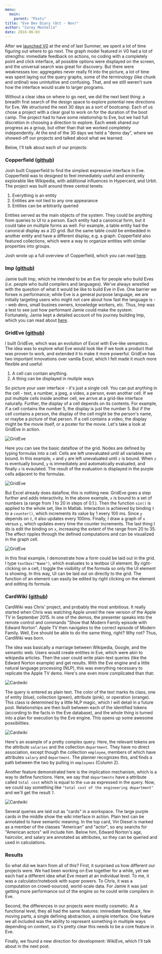 ```yaml
---
menu:
  main:
    parent: "Posts"
title: "Eve Dev Diary (Oct - Nov)"
author: "Corey Montella"
date: 2016-06-03
---
```


After we [launched V0](http://www.chris-granger.com/2015/08/17/version-0/) at the end of last Summer, we spent a lot of time figuring out where to go next. The graph model featured in V0 had a lot of strengths: immediate feedback on actions, no coding with a completely point and click interface, all possible options were displayed on the screen, and the universal search was great for discovery. But there were weaknesses too: aggregates never really fit into the picture, a lot of time was spent laying out the query graphs, some of the terminology (like chunk and ordinal) was unintuitive and confusing. That, and we still weren't sure how the interface would scale to larger programs.

Without a clear idea on where to go next, we did the next best thing: a breadth first search of the design space to explore potential new directions for Eve. We structured the next 30 days as a sort of bootcamp. Each of us chose a project with a clear goal to work on for the duration of the boot camp. The project had to have some relationship to Eve, but we had full discretion in choosing a direction to explore. Each week shared our progress as a group, but other than that we worked completely independently. At the end of the 30 days we held a "demo day", where we showed-off our projects and talked about what we learned.

Below, I'll talk about each of our projects:

### Copperfield ([github](https://github.com/witheve/eve-experiments/tree/af13f8d5f8a537d22c459f3e69e39b2736b16384/experimental/copperfield/ui))

Josh built Copperfield to find the simplest expressive interface in Eve. Copperfield was to designed to feel immediately useful and eminently explorable like Wikipedia, with additional influences in Hypercard, and Urbit. The project was built around three central tenets:

1. Everything is an entity
2. Entities are not tied to any one appearance
3. Entities can be arbitrarily queried

Entities served as the main objects of the system. They could be anything from queries to UI to a person. Each entity had a canonical form, but it could take on multiple forms as well. For example, a table entity had the canonical display as a 2D grid. But the same table could be embedded in another entity and have a different display, e.g. a graph. Copperfield also featured collections, which were a way to organize entities with similar properties into groups.

Josh wrote up a full overview of Copperfield, which you can read [here](https://gist.github.com/cmontella/05029cb67b5216ee838f4cb0b1f4ab98).

### Imp ([github](https://github.com/jamii/imp/tree/master/src))

Jamie built Imp, which he intended to be an Eve for people who build Eves (i.e. people who build compilers and languages). We've always wrestled with the question of what it would be like to build Eve in Eve. One barrier we forsee is performance; while Eve is a general purpose language, we are initially targeting users who might not care about how fast the language is -- web devs, small busines owners, knowledge workers, etc. Thus, Imp was a test to see just how performant Jamie could make the system. Fortunately, Jamie kept a detailed account of his journey building Imp, which you can read about [here](https://github.com/jamii/imp/blob/master/diary.md).

### GridEve ([github](https://github.com/witheve/eve-experiments/tree/af13f8d5f8a537d22c459f3e69e39b2736b16384/experimental/grideve))

I built GridEve, which was an evolution of Excel with Eve-like semantics. The idea was to explore what Eve would look like if we took a product that was proven to work, and extended it to make it more powerful. GridEve has two important innovations over vanilla Excel, which I felt made it much more flexible and useful:

1. A cell can contain anything.
2. A thing can be displayed in multple ways

So picture your user interface - it's just a single cell. You can put anything in the cell - text, a number, a jpeg, a video, a person, even another cell. If we put multiple cells inside another cell, we arrive at a grid-like interface naturally. Further, the display of a cell depends on its contents. For example, if a cell contains the number 5, the display is just the number 5. But if the cell contains a person, the display of the cell might be the person's name, or maybe a picture of that person. If a cell contains a video, the display might be the movie itself, or a poster for the movie. Let's take a look at GridEve in action.

![GridEve](http://incidentalcomplexity.com/posts/images/grideve1.gif)

Here you can see the basic dataflow of the grid. Nodes are defined by typing formulas into a cell. Cells are left unevaluated until all variables are bound. In this example, `x` and `y` are left unevaluated until `z` is bound. When `z` is eventually bound, `y` is immediately and automatically evaluated, and finally `x` is evaulated. The result of the evaluation is displayed in the purple cells adjacent to the formulas.

![GridEve](http://incidentalcomplexity.com/posts/images/grideve2.gif)

But Excel already does dataflow, this is nothing new. GridEve goes a step further and adds interactivity. In the above example, `x` is bound to a set of numbers (a range from 1 to 20 in steps of 0.1.). Then the function `sin()` is applied to the whole set, like in Matlab. Interaction is achieved by binding `t` to a `counter()`, which increments its value by 1 every 100 ms. Since `y` depends on `t`, it also updates every 100ms. Finally, I draw a graph of `x` versus `y`, which updates every time the counter increments. The last thing I do is edit the binding on `x`, increasing the extent of the range from 20 to 35. The effect ripples through the defined computations and can be visualized in the graph cell.

![GridEve](http://incidentalcomplexity.com/posts/images/grideve3.gif)

In this final example, I demonstrate how a form could be laid out in the grid. I type `textbox("Name")`, which evaluates to a textbox UI element. By right-clicking on a cell, I toggle the visibility of the formula so only the UI element is showing. In this way, UI can be laid out on directly to the grid. The function of an element can easily be edited by right clicking on the element and editing its formula.

### CardWiki ([github](https://github.com/witheve/eve-experiments/tree/af13f8d5f8a537d22c459f3e69e39b2736b16384/experimental/cardwiki))

CardWiki was Chris' project, and probably the most ambitious. It really started when Chris was watching Apple unveil the new version of the Apple TV in September 2015. In one of the demos, the presenter speaks into the remote control and commands "Show that Modern Family episode with Edward Norton". Apple TV then navigates to the correct episode of Modern Family. Well, Eve should be able to do the same thing, right? Why not? Thus, CardWiki was born.

The idea was basically a marriage between Wikipedia, Google, and the semantic web. Users would create entities in Eve, which were akin to wikipedia articles. Then the user could write plain-text queries (like the Edward Norton example) and get results. With the Eve engine and a little natural language processing (NLP), this was everything necessary to replicate the Apple TV demo. Here's one even more complicated than that:

![Cardwiki](http://incidentalcomplexity.com/posts/images/cardwiki.png)

The query is entered as plain text. The color of the text marks its class, one of entity (blue), collection (green), attribute (pink), or operation (orange). This class is determined by a little NLP magic, which I will detail in a future post. Relationships are then built between each of the identified tokens (according to the facts in the Eve database), and the whole thing is turned into a plan for execution by the Eve engine. This opens up some awesome possibilities.

![Cardwiki](http://incidentalcomplexity.com/posts/images/cardwiki2.png)

Here's an example of a pretty complex query. Here, the relevant tokens are the attribute `salaries` and the collection `department`. They have no direct association, except though the collection `employee`, members of which have attributes `salary` and `department`. The planner recognizes this, and finds a path between the two by pulling in `employees` (Column 2).

Another feature demonstrated here is the implication mechanism, which is a way to define functions. Here, we say that `departments` have a attribute called `total cost` which is equal to the `sum` as expressed in the query. Now, we could say something like `"total cost of the engineering department"` and we'll get the result `7`.

![Cardwiki](http://incidentalcomplexity.com/posts/images/cardwiki3.png)

Several queries are laid out as "cards" in a workspace. The large purple cards in the middle show the wiki interface in action. Plain text can be annotated to have semantic meaning. In the top card, Vin Diesel is marked as a member of the classes "American" and "actor", so any searchs for "American actors" will include him. Below him, Edward Norton's age, haircolor, and salary are annotated as attributes, so they can be queried and used in calculations.

### Results

So what did we learn from all of this? First, it surprised us how different our projects were. We had been working on Eve together for a while, yet we each had a different idea what Eve meant at an individual level. To me, it was a calculator/notebook with super powers. To Chris, it was a computation on crowd-sourced, world-scale data. For Jamie it was just getting more performance out of the engine so he could write compilers in Eve.

Second, the differences in our projects were mostly cosmetic. At a functional level, they all had the same features: immediate feedback, few moving parts, a single defining abstraction, a simple interface. One feature we all included was the ability to represent something in multiple ways depending on context, so it's pretty clear this needs to be a core feature in Eve.

Finally, we found a new direction for development: WikiEve, which I'll talk about in the next post.